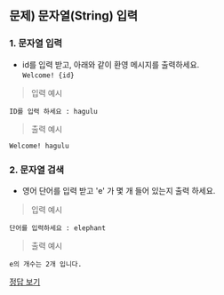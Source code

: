 ## 문제) 문자열(String) 입력

### 1. 문자열 입력
* id를 입력 받고, 아래와 같이 환영 메시지를 출력하세요.  
`Welcome! {id}`

> 입력 예시

```
ID를 입력 하세요 : hagulu
```

> 출력 예시

```
Welcome! hagulu
```

### 2. 문자열 검색
* 영어 단어를 입력 받고 'e' 가 몇 개 들어 있는지 출력 하세요.

> 입력 예시

```
단어를 입력하세요 : elephant
```

> 출력 예시

```
e의 개수는 2개 입니다.
```

[정답 보기](Quiz03.java)

